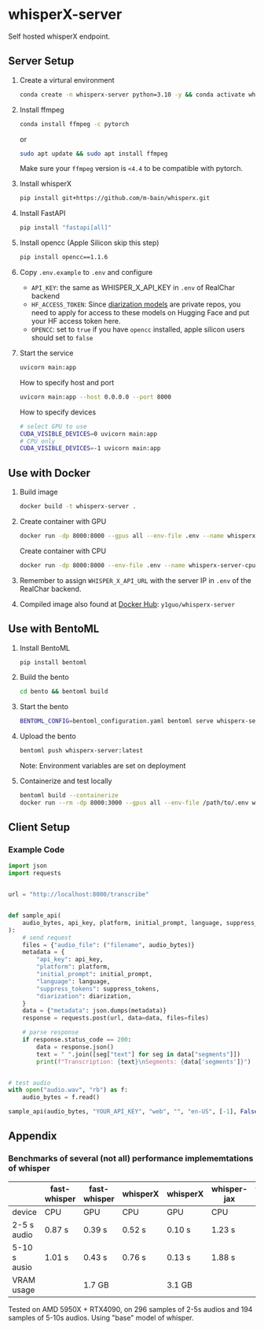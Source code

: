 # whisperX-server
Self hosted whisperX endpoint.

## Server Setup

1. Create a virtural environment

    ```bash
    conda create -n whisperx-server python=3.10 -y && conda activate whisperx-server
    ```

1. Install ffmpeg

    ```bash
    conda install ffmpeg -c pytorch
    ```

    or

    ```bash
    sudo apt update && sudo apt install ffmpeg
    ```

    Make sure your `ffmpeg` version is `<4.4` to be compatible with pytorch.

1. Install whisperX

    ```bash
    pip install git+https://github.com/m-bain/whisperx.git
    ```

1. Install FastAPI

    ```bash
    pip install "fastapi[all]"
    ```

1. Install opencc (Apple Silicon skip this step)

    ```bash
    pip install opencc==1.1.6
    ```

1.  Copy `.env.example` to `.env` and configure

    -   `API_KEY`: the same as WHISPER_X_API_KEY in `.env` of RealChar backend
    -   `HF_ACCESS_TOKEN`:  Since [diarization models](https://github.com/m-bain/whisperX#speaker-diarization) are private repos, you need to apply for access to these models on Hugging Face and put your HF access token here.
    -   `OPENCC`: set to `true` if you have `opencc` installed, apple silicon users should set to `false`

1. Start the service

    ```bash
    uvicorn main:app
    ```

    How to specify host and port

    ```bash
    uvicorn main:app --host 0.0.0.0 --port 8000
    ```

    How to specify devices

    ```bash
    # select GPU to use
    CUDA_VISIBLE_DEVICES=0 uvicorn main:app
    # CPU only
    CUDA_VISIBLE_DEVICES=-1 uvicorn main:app
    ```

## Use with Docker

1. Build image

    ```bash
    docker build -t whisperx-server .
    ```

1. Create container with GPU

    ```bash
    docker run -dp 8000:8000 --gpus all --env-file .env --name whisperx-server-gpu whisperx-server
    ```

    Create container with CPU

    ```bash
    docker run -dp 8000:8000 --env-file .env --name whisperx-server-cpu whisperx-server
    ```

1. Remember to assign `WHISPER_X_API_URL` with the server IP in `.env` of the RealChar backend.

1. Compiled image also found at [Docker Hub](https://hub.docker.com/repository/docker/y1guo/whisperx-server/general): `y1guo/whisperx-server`

## Use with BentoML

1.  Install BentoML

    ```bash
    pip install bentoml
    ```

1.  Build the bento

    ```bash
    cd bento && bentoml build
    ```

1.  Start the bento

    ```bash
    BENTOML_CONFIG=bentoml_configuration.yaml bentoml serve whisperx-server:latest
    ```

1.  Upload the bento

    ```bash
    bentoml push whisperx-server:latest
    ```

    Note: Environment variables are set on deployment

1.  Containerize and test locally

    ```bash
    bentoml build --containerize
    docker run --rm -dp 8000:3000 --gpus all --env-file /path/to/.env whisperx-server:xxxxxxxxxxx
    ```

## Client Setup

### Example Code

```python
import json
import requests


url = "http://localhost:8000/transcribe"


def sample_api(
    audio_bytes, api_key, platform, initial_prompt, language, suppress_tokens, diarization
):
    # send request
    files = {"audio_file": ("filename", audio_bytes)}
    metadata = {
        "api_key": api_key,
        "platform": platform,
        "initial_prompt": initial_prompt,
        "language": language,
        "suppress_tokens": suppress_tokens,
        "diarization": diarization,
    }
    data = {"metadata": json.dumps(metadata)}
    response = requests.post(url, data=data, files=files)

    # parse response
    if response.status_code == 200:
        data = response.json()
        text = " ".join([seg["text"] for seg in data["segments"]])
        print(f"Transcription: {text}\nSegments: {data['segments']}")


# test audio
with open("audio.wav", "rb") as f:
    audio_bytes = f.read()

sample_api(audio_bytes, "YOUR_API_KEY", "web", "", "en-US", [-1], False)
```

## Appendix

### Benchmarks of several (not all) performance implememtations of whisper

| | fast-whisper | fast-whisper | whisperX | whisperX | whisper-jax | whisper-jax |
| - | - | - | - | - | - | - |
| device | CPU | GPU | CPU | GPU | CPU | GPU |
| 2-5 s audio | 0.87 s | 0.39 s | 0.52 s | 0.10 s| 1.23 s | 0.14 s|
| 5-10 s ausio | 1.01 s | 0.43 s | 0.76 s | 0.13 s | 1.88 s | 0.14 s |
| VRAM usage | | 1.7 GB | | 3.1 GB | | 19.5 GB|

Tested on AMD 5950X + RTX4090, on 296 samples of 2-5s audios and 194 samples of 5-10s audios. Using "base" model of whisper.

